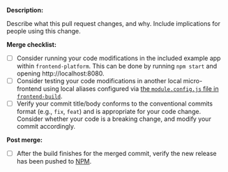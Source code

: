 **Description:**

Describe what this pull request changes, and why. Include implications for people using this change.

**Merge checklist:**

- [ ] Consider running your code modifications in the included example app within `frontend-platform`. This can be done by running `npm start` and opening http://localhost:8080.
- [ ] Consider testing your code modifications in another local micro-frontend using local aliases configured via [the `module.config.js` file in `frontend-build`](https://github.com/openedx/frontend-build#local-module-configuration-for-webpack).
- [ ] Verify your commit title/body conforms to the conventional commits format (e.g., `fix`, `feat`) and is appropriate for your code change. Consider whether your code is a breaking change, and modify your commit accordingly.

**Post merge:**

- [ ] After the build finishes for the merged commit, verify the new release has been pushed to [NPM](https://www.npmjs.com/package/@edx/frontend-platform).
